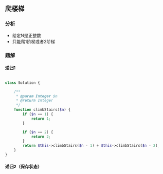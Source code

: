 ## 爬楼梯

### 分析

* 给定N是正整数
* 只能爬1阶梯或者2阶梯

### 题解

#### 递归1

``` php

class Solution {

    /**
     * @param Integer $n
     * @return Integer
     */
    function climbStairs($n) {
        if ($n == 1) {
            return 1;
        }

        if ($n == 2) {
            return 2;
        }
        return $this->climbStairs($n - 1) + $this->climbStairs($n - 2);
    }
}

```

#### 递归2（保存状态）

``` 